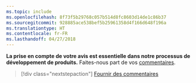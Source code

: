 ```yaml
---
ms.topic: include
ms.openlocfilehash: 8f73f5b29768c057b514d8fc8603d14de1c86b37
ms.sourcegitcommit: 928885ace538bef5b25961358d4f166d648f196a
ms.translationtype: HT
ms.contentlocale: fr-FR
ms.lasthandoff: 04/27/2018
---
```

**La prise en compte de votre avis est essentielle dans notre processus de développement de produits.** Faites-nous part de vos [commentaires](https://aka.ms/vsce-product-survey).

> [!div class="nextstepaction"]
> [Fournir des commentaires](https://aka.ms/vsce-product-survey)